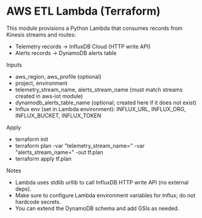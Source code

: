 # AWS ETL Lambda (Terraform)

This module provisions a Python Lambda that consumes records from Kinesis streams and routes:
- Telemetry records → InfluxDB Cloud (HTTP write API)
- Alerts records → DynamoDB alerts table

Inputs
- aws_region, aws_profile (optional)
- project, environment
- telemetry_stream_name, alerts_stream_name (must match streams created in aws-iot module)
- dynamodb_alerts_table_name (optional; created here if it does not exist)
- Influx env (set in Lambda environment): INFLUX_URL, INFLUX_ORG, INFLUX_BUCKET, INFLUX_TOKEN

Apply
- terraform init
- terraform plan -var "telemetry_stream_name=<name>" -var "alerts_stream_name=<name>" -out tf.plan
- terraform apply tf.plan

Notes
- Lambda uses stdlib urllib to call InfluxDB HTTP write API (no external deps).
- Make sure to configure Lambda environment variables for Influx; do not hardcode secrets.
- You can extend the DynamoDB schema and add GSIs as needed.

